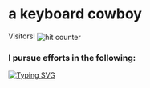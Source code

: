 <html>
<h1>a keyboard cowboy</h1>
Visitors!
<img src="https://profile-counter.glitch.me/xfaraday/count.svg" alt="hit counter" align="center">

<h3>I pursue efforts in the following:</h3>
<a href="https://git.io/typing-svg"><img src="https://readme-typing-svg.demolab.com?font=Jacquard+12+Charted&size=32&duration=1000&pause=50&multiline=true&repeat=false&random=false&width=435&height=200&lines=Detection+Engineering;Adversary+Emulation;Malware+Development;DevSecOps;Web+Development" alt="Typing SVG" /></a>
</html>
